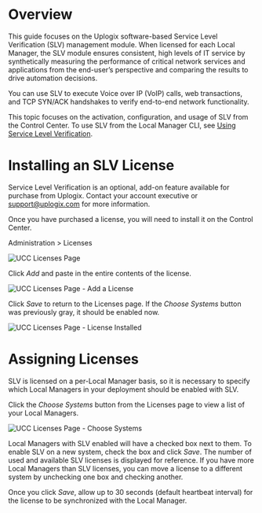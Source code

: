 # Overview

This guide focuses on the Uplogix software-based Service Level Verification (SLV) management module. When licensed for each Local Manager, the SLV module ensures consistent, high levels of IT service by synthetically measuring the performance of critical network services and applications from the end-user’s perspective and comparing the results to drive automation decisions.

You can use SLV to execute Voice over IP (VoIP) calls, web transactions, and TCP SYN/ACK handshakes to verify end-to-end network functionality.

This topic focuses on the activation, configuration, and usage of SLV from the Control Center. To use SLV from the Local Manager CLI, see [Using Service Level Verification](#).

# Installing an SLV License

Service Level Verification is an optional, add-on feature available for purchase from Uplogix. Contact your account executive or [support@uplogix.com](mailto:support@uplogix.com) for more information.

Once you have purchased a license, you will need to install it on the Control Center.

<div class='ucc' />Administration > Licenses</div>

![UCC Licenses Page](http://uplogix.com/support/docs/img/5.4/uplogix-control-center-administration-licenses.png)

Click *Add* and paste in the entire contents of the license. 

![UCC Licenses Page - Add a License](http://uplogix.com/support/docs/img/5.4/uplogix-control-center-administration-licenses-add.png)

Click *Save* to return to the Licenses page. If the *Choose Systems* button was previously gray, it should be enabled now.

![UCC Licenses Page - License Installed](http://uplogix.com/support/docs/img/5.4/uplogix-control-center-administration-licenses-installed.png)

# Assigning Licenses

SLV is licensed on a per-Local Manager basis, so it is necessary to specify which Local Managers in your deployment should be enabled with SLV.

Click the *Choose Systems* button from the Licenses page to view a list of your Local Managers.

![UCC Licenses Page - Choose Systems](http://uplogix.com/support/docs/img/5.4/uplogix-control-center-administration-licenses-choose-systems.png)

Local Managers with SLV enabled will have a checked box next to them. To enable SLV on a new system, check the box and click *Save*. The number of used and available SLV licenses is displayed for reference. If you have more Local Managers than SLV licenses, you can move a license to a different system by unchecking one box and checking another.

Once you click *Save*, allow up to 30 seconds (default heartbeat interval) for the license to be synchronized with the Local Manager.

# 

